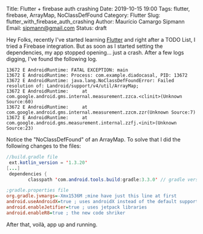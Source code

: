 Title: Flutter + firebase auth crashing
Date: 2019-10-15 19:00
Tags: flutter, firebase, ArrayMap, NoClassDefFound
Category: Flutter
Slug: flutter_with_firebase_auth_crashing
Author: Maurício Camargo Sipmann
Email: sipmann@gmail.com
Status: draft

Hey Folks, recently I've started learning [Flutter](https://flutter.dev/) and right after a TODO List, I tried a Firebase integration. But as soon as I started setting the dependencies, my app stopped opening... just a crash. After a few logs digging, I've found the following log.

```shell
13672 E AndroidRuntime: FATAL EXCEPTION: main
13672 E AndroidRuntime: Process: com.example.diadocasal, PID: 13672
13672 E AndroidRuntime: java.lang.NoClassDefFoundError: Failed resolution of: Landroid/support/v4/util/ArrayMap;
13672 E AndroidRuntime: 	at com.google.android.gms.internal.measurement.zzca.<clinit>(Unknown Source:60)
13672 E AndroidRuntime: 	at com.google.android.gms.internal.measurement.zzcm.zzr(Unknown Source:7)
13672 E AndroidRuntime: 	at com.google.android.gms.measurement.internal.zzfj.<init>(Unknown Source:23)
```

Notice the "NoClassDefFound" of an ArrayMap. To solve that I did the following changes to the files:

```java
//build.gradle file
 ext.kotlin_version = '1.3.20'
[...]
 dependencies {
        classpath 'com.android.tools.build:gradle:3.3.0' // gradle version
```

```ini
;gradle.properties file
org.gradle.jvmargs=-Xmx1536M ;mine have just this line at first
android.useAndroidX=true ; uses androidX instead of the default support library
android.enableJetifier=true ; uses jetpack libraries
android.enableR8=true ; the new code shriker
```

After that, voilà, app up and running.
